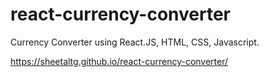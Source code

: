 # react-currency-converter
Currency Converter using React.JS, HTML, CSS, Javascript.

https://sheetaltg.github.io/react-currency-converter/
